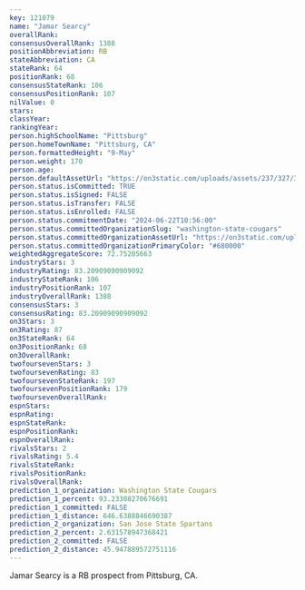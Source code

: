 ```yaml
---
key: 121079
name: "Jamar Searcy"
overallRank: 
consensusOverallRank: 1388
positionAbbreviation: RB
stateAbbreviation: CA
stateRank: 64
positionRank: 68
consensusStateRank: 106
consensusPositionRank: 107
nilValue: 0
stars: 
classYear: 
rankingYear: 
person.highSchoolName: "Pittsburg"
person.homeTownName: "Pittsburg, CA"
person.formattedHeight: "9-May"
person.weight: 170
person.age: 
person.defaultAssetUrl: "https://on3static.com/uploads/assets/237/327/327237.png"
person.status.isCommitted: TRUE
person.status.isSigned: FALSE
person.status.isTransfer: FALSE
person.status.isEnrolled: FALSE
person.status.commitmentDate: "2024-06-22T10:56:00"
person.status.committedOrganizationSlug: "washington-state-cougars"
person.status.committedOrganizationAssetUrl: "https://on3static.com/uploads/assets/344/150/150344.svg"
person.status.committedOrganizationPrimaryColor: "#680000"
weightedAggregateScore: 72.75205663
industryStars: 3
industryRating: 83.20909090909092
industryStateRank: 106
industryPositionRank: 107
industryOverallRank: 1388
consensusStars: 3
consensusRating: 83.20909090909092
on3Stars: 3
on3Rating: 87
on3StateRank: 64
on3PositionRank: 68
on3OverallRank: 
twofoursevenStars: 3
twofoursevenRating: 83
twofoursevenStateRank: 197
twofoursevenPositionRank: 179
twofoursevenOverallRank: 
espnStars: 
espnRating: 
espnStateRank: 
espnPositionRank: 
espnOverallRank: 
rivalsStars: 2
rivalsRating: 5.4
rivalsStateRank: 
rivalsPositionRank: 
rivalsOverallRank: 
prediction_1_organization: Washington State Cougars
prediction_1_percent: 93.23308270676691
prediction_1_committed: FALSE
prediction_1_distance: 646.6388846690387
prediction_2_organization: San Jose State Spartans
prediction_2_percent: 2.631578947368421
prediction_2_committed: FALSE
prediction_2_distance: 45.947889572751116
---
```

Jamar Searcy is a RB prospect from Pittsburg, CA.